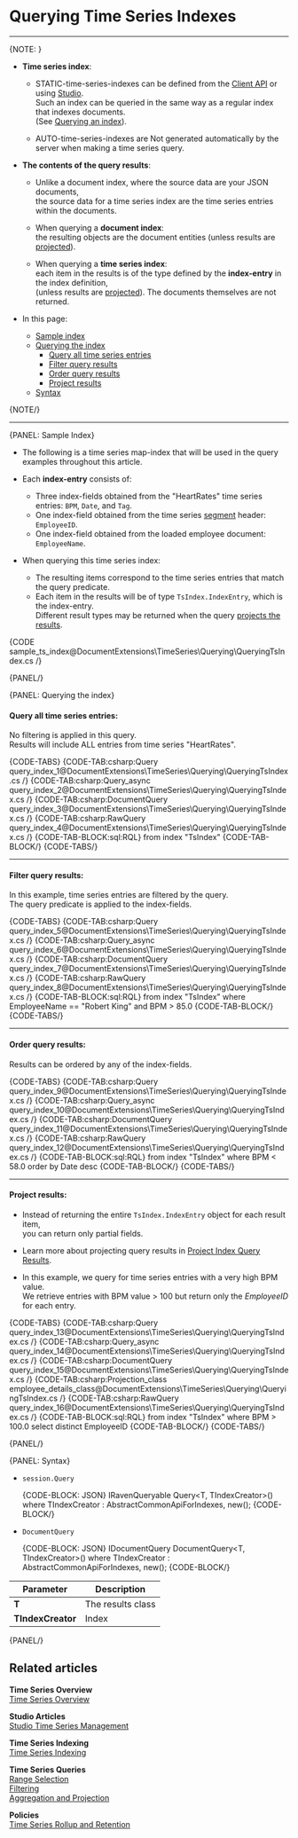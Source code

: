 ﻿# Querying Time Series Indexes

---

{NOTE: }

* **Time series index**:

    * STATIC-time-series-indexes can be defined from the [Client API](../../../document-extensions/timeseries/indexing) 
      or using [Studio](../../../studio/database/indexes/create-map-index).  
      Such an index can be queried in the same way as a regular index that indexes documents.  
      (See [Querying an index](../../../indexes/querying/query-index)).
    
    * AUTO-time-series-indexes are Not generated automatically by the server when making a time series query.

* **The contents of the query results**:

    * Unlike a document index, where the source data are your JSON documents,  
      the source data for a time series index are the time series entries within the documents.

    * When querying a **document index**:  
      the resulting objects are the document entities (unless results are [projected](../../../indexes/querying/projections)).
  
    * When querying a **time series index**:  
      each item in the results is of the type defined by the **index-entry** in the index definition,  
      (unless results are [projected](../../../document-extensions/timeseries/querying/using-indexes#project-results)). 
      The documents themselves are not returned.

* In this page:
    * [Sample index](../../../document-extensions/timeseries/querying/using-indexes#sample-index)
    * [Querying the index](../../../document-extensions/timeseries/querying/using-indexes#querying-the-index)
        * [Query all time series entries](../../../document-extensions/timeseries/querying/using-indexes#query-all-time-series-entries)
        * [Filter query results](../../../document-extensions/timeseries/querying/using-indexes#filter-query-results)
        * [Order query results](../../../document-extensions/timeseries/querying/using-indexes#order-query-results)
        * [Project results](../../../document-extensions/timeseries/querying/using-indexes#project-results)
    * [Syntax](../../../document-extensions/timeseries/querying/using-indexes#syntax)

{NOTE/}

---

{PANEL: Sample Index}

* The following is a time series map-index that will be used in the query examples throughout this article.

* Each **index-entry** consists of:
  * Three index-fields obtained from the "HeartRates" time series entries: `BPM`, `Date`, and `Tag`.
  * One index-field obtained from the time series [segment](../../../document-extensions/timeseries/indexing#timeseriessegment-object) header: `EmployeeID`.
  * One index-field obtained from the loaded employee document: `EmployeeName`.

* When querying this time series index:  
  * The resulting items correspond to the time series entries that match the query predicate.  
  * Each item in the results will be of type `TsIndex.IndexEntry`, which is the index-entry.  
    Different result types may be returned when the query [projects the results](../../../document-extensions/timeseries/querying/using-indexes#project-results).

{CODE sample_ts_index@DocumentExtensions\TimeSeries\Querying\QueryingTsIndex.cs /}

{PANEL/}

{PANEL: Querying the index} 
 
#### Query all time series entries:

No filtering is applied in this query.  
Results will include ALL entries from time series "HeartRates".

{CODE-TABS}
{CODE-TAB:csharp:Query query_index_1@DocumentExtensions\TimeSeries\Querying\QueryingTsIndex.cs /}
{CODE-TAB:csharp:Query_async query_index_2@DocumentExtensions\TimeSeries\Querying\QueryingTsIndex.cs /}
{CODE-TAB:csharp:DocumentQuery query_index_3@DocumentExtensions\TimeSeries\Querying\QueryingTsIndex.cs /}
{CODE-TAB:csharp:RawQuery query_index_4@DocumentExtensions\TimeSeries\Querying\QueryingTsIndex.cs /}
{CODE-TAB-BLOCK:sql:RQL}
from index "TsIndex"
{CODE-TAB-BLOCK/} 
{CODE-TABS/}

---

#### Filter query results:

In this example, time series entries are filtered by the query.  
The query predicate is applied to the index-fields.

{CODE-TABS}
{CODE-TAB:csharp:Query query_index_5@DocumentExtensions\TimeSeries\Querying\QueryingTsIndex.cs /}
{CODE-TAB:csharp:Query_async query_index_6@DocumentExtensions\TimeSeries\Querying\QueryingTsIndex.cs /}
{CODE-TAB:csharp:DocumentQuery query_index_7@DocumentExtensions\TimeSeries\Querying\QueryingTsIndex.cs /}
{CODE-TAB:csharp:RawQuery query_index_8@DocumentExtensions\TimeSeries\Querying\QueryingTsIndex.cs /}
{CODE-TAB-BLOCK:sql:RQL}
from index "TsIndex"
where EmployeeName == "Robert King" and BPM > 85.0
{CODE-TAB-BLOCK/}
{CODE-TABS/}

---

#### Order query results:

Results can be ordered by any of the index-fields.

{CODE-TABS}
{CODE-TAB:csharp:Query query_index_9@DocumentExtensions\TimeSeries\Querying\QueryingTsIndex.cs /}
{CODE-TAB:csharp:Query_async query_index_10@DocumentExtensions\TimeSeries\Querying\QueryingTsIndex.cs /}
{CODE-TAB:csharp:DocumentQuery query_index_11@DocumentExtensions\TimeSeries\Querying\QueryingTsIndex.cs /}
{CODE-TAB:csharp:RawQuery query_index_12@DocumentExtensions\TimeSeries\Querying\QueryingTsIndex.cs /}
{CODE-TAB-BLOCK:sql:RQL}
from index "TsIndex"
where BPM < 58.0
order by Date desc
{CODE-TAB-BLOCK/}
{CODE-TABS/}

---

#### Project results:

* Instead of returning the entire `TsIndex.IndexEntry` object for each result item,  
  you can return only partial fields.

* Learn more about projecting query results in [Project Index Query Results](../../../indexes/querying/projections).

* In this example, we query for time series entries with a very high BPM value.  
  We retrieve entries with BPM value > 100 but return only the _EmployeeID_ for each entry.

{CODE-TABS}
{CODE-TAB:csharp:Query query_index_13@DocumentExtensions\TimeSeries\Querying\QueryingTsIndex.cs /}
{CODE-TAB:csharp:Query_async query_index_14@DocumentExtensions\TimeSeries\Querying\QueryingTsIndex.cs /}
{CODE-TAB:csharp:DocumentQuery query_index_15@DocumentExtensions\TimeSeries\Querying\QueryingTsIndex.cs /}
{CODE-TAB:csharp:Projection_class employee_details_class@DocumentExtensions\TimeSeries\Querying\QueryingTsIndex.cs /}
{CODE-TAB:csharp:RawQuery query_index_16@DocumentExtensions\TimeSeries\Querying\QueryingTsIndex.cs /}
{CODE-TAB-BLOCK:sql:RQL}
from index "TsIndex"
where BPM > 100.0
select distinct EmployeeID
{CODE-TAB-BLOCK/}
{CODE-TABS/}

{PANEL/}

{PANEL: Syntax}
   
* `session.Query`  

    {CODE-BLOCK: JSON}
    IRavenQueryable<T> Query<T, TIndexCreator>() where TIndexCreator 
    : AbstractCommonApiForIndexes, new();
    {CODE-BLOCK/}

* `DocumentQuery`  
    
    {CODE-BLOCK: JSON}
    IDocumentQuery<T> DocumentQuery<T, TIndexCreator>() where TIndexCreator 
    : AbstractCommonApiForIndexes, new();
    {CODE-BLOCK/}

| Parameter          | Description        |
|--------------------|--------------------|
| **T**              | The results class  |
| **TIndexCreator**  | Index              |

{PANEL/}

## Related articles

**Time Series Overview**  
[Time Series Overview](../../../document-extensions/timeseries/overview)  

**Studio Articles**  
[Studio Time Series Management](../../../studio/database/document-extensions/time-series)  

**Time Series Indexing**  
[Time Series Indexing](../../../document-extensions/timeseries/indexing)  

**Time Series Queries**  
[Range Selection](../../../document-extensions/timeseries/querying/choosing-query-range)  
[Filtering](../../../document-extensions/timeseries/querying/filtering)  
[Aggregation and Projection](../../../document-extensions/timeseries/querying/aggregation-and-projections)  

**Policies**  
[Time Series Rollup and Retention](../../../document-extensions/timeseries/rollup-and-retention)  
